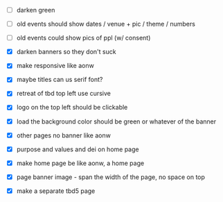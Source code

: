 - [ ] darken green
- [ ] old events should show dates / venue + pic / theme / numbers
- [ ] old events could show pics of ppl (w/ consent)

- [x] darken banners so they don't suck
- [x] make responsive like aonw
- [x] maybe titles can us serif font?
- [x] retreat of tbd top left use cursive
- [x] logo on the top left should be clickable
- [x] load the background color should be green or whatever of the banner
- [x] other pages no banner like aonw
- [x] purpose and values and dei on home page
- [x] make home page be like aonw, a home page
- [x] page banner image - span the width of the page, no space on top
- [x] make a separate tbd5 page